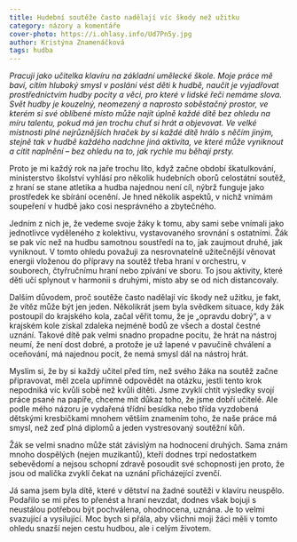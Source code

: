```yaml
---
title: Hudební soutěže často nadělají víc škody než užitku
category: názory a komentáře
cover-photo: https://i.ohlasy.info/Ud7Pn5y.jpg
author: Kristýna Znamenáčková
tags: hudba
---
```


*Pracuji jako učitelka klavíru na základní umělecké škole. Moje práce mě baví, cítím hluboký smysl v poslání vést děti k hudbě, naučit je vyjadřovat prostřednictvím hudby pocity a věci, pro které v lidské řeči nemáme slova. Svět hudby je kouzelný, neomezený a naprosto soběstačný prostor, ve kterém si své oblíbené místo může najít úplně každé dítě bez ohledu na míru talentu, pokud má jen trochu chuť si hrát a objevovat. Ve velké místnosti plné nejrůznějších hraček by si každé dítě hrálo s něčím jiným, stejně tak v hudbě každého nadchne jiná aktivita, ve které může vyniknout a cítit naplnění – bez ohledu na to, jak rychle mu běhají prsty.*

Proto je mi každý rok na jaře trochu líto, když začne období škatulkování, ministerstvo školství vyhlásí pro několik hudebních oborů celostátní soutěž, z hraní se stane atletika a hudba najednou není cíl, nýbrž funguje jako prostředek ke sbírání ocenění. Je hned několik aspektů, v nichž vnímám soupeření v hudbě jako cosi nesprávného a zbytečného.

Jedním z nich je, že vedeme svoje žáky k tomu, aby sami sebe vnímali jako jednotlivce vyděleného z kolektivu, vystavovaného srovnání s ostatními. Žák se pak víc než na hudbu samotnou soustředí na to, jak zaujmout druhé, jak vyniknout. V tomto ohledu považuji za nesrovnatelně užitečnější věnovat energii vloženou do přípravy na soutěž třeba hraní v orchestru, v souborech, čtyřručnímu hraní nebo zpívání ve sboru. To jsou aktivity, které děti učí splynout v harmonii s druhými, místo aby se od nich distancovaly.

Dalším důvodem, proč soutěže často nadělají víc škody než užitku, je fakt, že vítěz může být jen jeden. Několikrát jsem byla svědkem situace, kdy žák postoupil do krajského kola, začal věřit tomu, že je „opravdu dobrý“, a v krajském kole získal zdaleka nejméně bodů ze všech a dostal čestné uznání. Takové dítě pak velmi snadno propadne pocitu, že hrát na nástroj neumí, že není dost dobré, a protože je už lapené v pavučině chválení a oceňování, má najednou pocit, že nemá smysl dál na nástroj hrát.

Myslím si, že by si každý učitel před tím, než svého žáka na soutěž začne připravovat, měl zcela upřímně odpovědět na otázku, jestli tento krok nepodniká víc kvůli sobě než kvůli dítěti. Jsme zvyklí chtít výsledky svojí práce psané na papíře, chceme mít důkaz toho, že jsme dobří učitelé. Ale podle mého názoru je vydařená třídní besídka nebo třída vyzdobená dětskými kresbičkami mnohem větším znamením toho, že naše práce má smysl, než zeď plná diplomů a jeden vystresovaný soutěžní kůň.

Žák se velmi snadno může stát závislým na hodnocení druhých. Sama znám mnoho dospělých (nejen muzikantů), kteří dodnes trpí nedostatkem sebevědomí a nejsou schopní zdravě posoudit své schopnosti jen proto, že jsou od malička zvyklí čekat na uznání přicházející zvenčí.

Já sama jsem byla dítě, které v dětství na žadné soutěži v klavíru neuspělo. Podařilo se mi přes to přenést a hraní nevzdat, dodnes však bojuji s neustálou potřebou být pochválena, ohodnocena, uznána. Je to velmi svazující a vysilující. Moc bych si přála, aby všichni moji žáci měli v tomto ohledu snazší nejen cestu hudbou, ale i celým životem.
